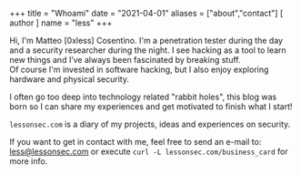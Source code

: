 +++
title = "Whoami"
date = "2021-04-01"
aliases = ["about","contact"]
[ author ]
  name = "less"
+++

Hi, I'm Matteo [0xless] Cosentino. I'm a penetration tester during the day and a security researcher during the night.
I see hacking as a tool to learn new things and I’ve always been fascinated by breaking stuff.  
Of course I'm invested in software hacking, but I also enjoy exploring hardware and physical security.

I often go too deep into technology related "rabbit holes", this blog was born so I can share my experiences and get motivated to finish what I start! 

`lessonsec.com` is a diary of my projects, ideas and experiences on security.

If you want to get in contact with me, feel free to send an e-mail to: less@lessonsec.com
or execute `curl -L lessonsec.com/business_card` for more info.

